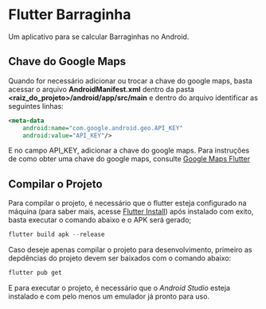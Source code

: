 # Flutter Barraginha

Um aplicativo para se calcular Barraginhas no Android.

## Chave do Google Maps

Quando for necessário adicionar ou trocar a chave do google maps, basta acessar o arquivo **AndroidManifest.xml** dentro da pasta **<raiz_do_projeto>/android/app/src/main** e dentro do arquivo identificar as seguintes linhas:

```xml
<meta-data 
    android:name="com.google.android.geo.API_KEY"
    android:value="API_KEY"/>
```

E no campo API_KEY, adicionar a chave do google maps. Para instruções de como obter uma chave do google maps, consulte [Google Maps Flutter](https://pub.dev/packages/google_maps_flutter)

## Compilar o Projeto

Para compilar o projeto, é necessário que o flutter esteja configurado na máquina (para saber mais, acesse [Flutter Install](https://docs.flutter.dev/get-started/install)) após instalado com exito, basta executar o comando abaixo e o APK será gerado;

```powershell
flutter build apk --release
```

Caso deseje apenas compilar o projeto para desenvolvimento, primeiro as depdências do projeto devem ser baixados com o comando abaixo:

```powershell
flutter pub get
```

E para executar o projeto, é necessário que o *Android Studio* esteja instalado e com pelo menos um emulador já pronto para uso.